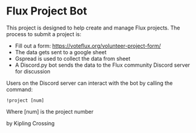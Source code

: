 # Flux Project Bot

This project is designed to help create and manage Flux projects. The process to submit a project is: 
* Fill out a form: https://voteflux.org/volunteer-project-form/
* The data gets sent to a google sheet 
* Gspread is used to collect the data from sheet
* A Discord.py bot sends the data to the Flux community Discord server for discussion

Users on the Discord server can interact with the bot by calling the command:
```
!project [num]
```
Where [num] is the project number

by Kipling Crossing
